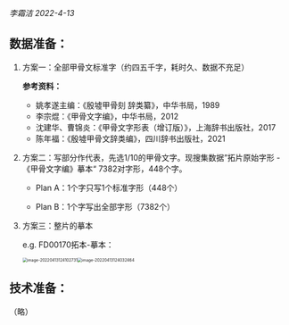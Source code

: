 _李霜洁 2022-4-13_

## 数据准备：

1. 方案一：全部甲骨文标准字（约四五千字，耗时久、数据不充足）

   **参考资料：**

   - 姚孝遂主编：《殷墟甲骨刻 辞类纂》，中华书局，1989
   - 李宗焜：《甲骨文字编》，中华书局，2012
   - 沈建华、曹锦炎：《甲骨文字形表（增订版）》，上海辞书出版社，2017
   - 陈年福：《殷墟甲骨文辞类编》，四川辞书出版社，2021

2. 方案二：写部分作代表，先选1/10的甲骨文字。现搜集数据”拓片原始字形 -《甲骨文字编》摹本“ 7382对字形，448个字。

   - Plan A：1个字只写1个标准字形（448个）

   - Plan B：1个字写出全部字形（7382个）

3. 方案三：整片的摹本

   e.g. FD00170拓本-摹本：

   <img src="/Users/dunedainstrider/Library/Application Support/typora-user-images/image-20220413124102731.png" alt="image-20220413124102731" style="zoom:50%;" /><img src="/Users/dunedainstrider/Library/Application Support/typora-user-images/image-20220413124032464.png" alt="image-20220413124032464" style="zoom:50%;" />



## 技术准备：

（略）

